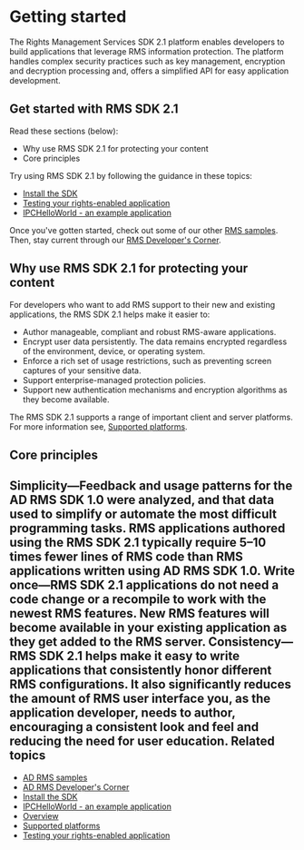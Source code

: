 Getting started
=======================================================================

The Rights Management Services SDK 2.1 platform enables developers to build applications that leverage RMS information protection. The platform handles complex security practices such as key management, encryption and decryption processing and, offers a simplified API for easy application development.

<span id="Get_started_with_RMS_SDK_2.1"></span><span id="get_started_with_rms_sdk_2.1"></span><span id="GET_STARTED_WITH_RMS_SDK_2.1"></span>Get started with RMS SDK 2.1
-------------------------------------------------------------------------------------------------------------------------------------------------------------------------

Read these sections (below):

-   Why use RMS SDK 2.1 for protecting your content
-   Core principles

Try using RMS SDK 2.1 by following the guidance in these topics:

-   [Install the SDK](create_your_first_rights_aware_application.md)
-   [Testing your rights-enabled application](running_your_first_application.md)
-   [IPCHelloWorld - an example application](how_to_build_your_first_application.md)

Once you've gotten started, check out some of our other [RMS samples](samples.md). Then, stay current through our [RMS Developer's Corner](http://blogs.msdn.com/b/rms/).

<span id="why"></span><span id="WHY"></span>Why use RMS SDK 2.1 for protecting your content
-------------------------------------------------------------------------------------------

For developers who want to add RMS support to their new and existing applications, the RMS SDK 2.1 helps make it easier to:

-   Author manageable, compliant and robust RMS-aware applications.
-   Encrypt user data persistently. The data remains encrypted regardless of the environment, device, or operating system.
-   Enforce a rich set of usage restrictions, such as preventing screen captures of your sensitive data.
-   Support enterprise-managed protection policies.
-   Support new authentication mechanisms and encryption algorithms as they become available.

The RMS SDK 2.1 supports a range of important client and server platforms. For more information see, [Supported platforms](supported_platforms.md).

<span id="core"></span><span id="CORE"></span>Core principles
-------------------------------------------------------------

**Simplicity**—Feedback and usage patterns for the AD RMS SDK 1.0 were analyzed, and that data used to simplify or automate the most difficult programming tasks. RMS applications authored using the RMS SDK 2.1 typically require 5–10 times fewer lines of RMS code than RMS applications written using AD RMS SDK 1.0.
**Write once**—RMS SDK 2.1 applications do not need a code change or a recompile to work with the newest RMS features. New RMS features will become available in your existing application as they get added to the RMS server.
**Consistency**—RMS SDK 2.1 helps make it easy to write applications that consistently honor different RMS configurations. It also significantly reduces the amount of RMS user interface you, as the application developer, needs to author, encouraging a consistent look and feel and reducing the need for user education.
<span id="related_topics"></span>Related topics
-----------------------------------------------

* [AD RMS samples](samples.md)
* [AD RMS Developer's Corner](http://blogs.msdn.com/b/rms/)
* [Install the SDK](create_your_first_rights_aware_application.md)
* [IPCHelloWorld - an example application](how_to_build_your_first_application.md)
* [Overview](ad_rms_overview.md)
* [Supported platforms](supported_platforms.md)
* [Testing your rights-enabled application](running_your_first_application.md)
 

 



